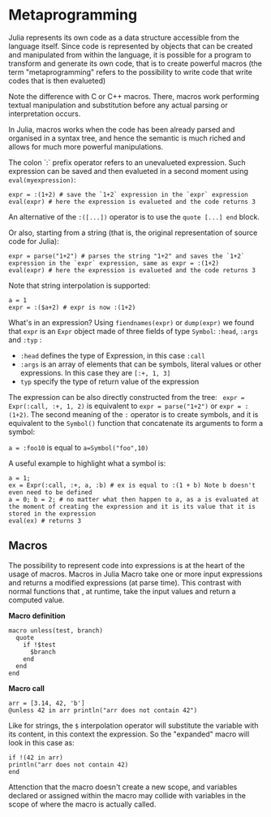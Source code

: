 # Metaprogramming

Julia represents its own code as a data structure accessible from the language itself. Since code is represented by objects that can be created and manipulated from within the language, it is possible for a program to transform and generate its own code, that is to create powerful macros (the term "metaprogramming" refers to the possibility to write code that write codes that is then evalueted)

Note the difference with C or C++ macros. There, macros work performing textual manipulation and substitution before any actual parsing or interpretation occurs.

In Julia, macros works when the code has been already parsed and organised in a syntax tree, and hence the semantic is much riched and allows for much more powerful manipulations.

The colon \`:\` prefix operator refers to an unevalueted expression. Such expression can be saved and then evalueted in a second moment using `eval(myexpression)`:

```
expr = :(1+2) # save the `1+2` expression in the `expr` expression
eval(expr) # here the expression is evalueted and the code returns 3
```

An alternative of the `:([...])` operator is to use the `quote [...] end` block.

Or also, starting from a string (that is, the original representation of source code for Julia):
```
expr = parse("1+2") # parses the string "1+2" and saves the `1+2` expression in the `expr` expression, same as expr = :(1+2)
eval(expr) # here the expression is evalueted and the code returns 3
```
Note that string interpolation is supported:
```
a = 1
expr = :($a+2) # expr is now :(1+2)
```

What's in an expression? Using `fiendnames(expr)` or `dump(expr)` we found that `expr` is an `Expr` object made of three fields of type `Symbol`: `:head`, `:args` and `:typ` :

* `:head` defines the type of Expression, in this case `:call`
* `:args` is an array of elements that can be symbols, literal values or other expressions. In this case they are `[:+, 1, 3]`
* `typ` specify the type of return value of the expression

The expression can be also directly constructed from the tree: `
expr = Expr(:call, :+, 1, 2)` is equivalent to `expr = parse("1+2")` or `expr = :(1+2)`.
The second meaning of the `:` operator is to create symbols, and it is equivalent to the `Symbol()` function that concatenate its arguments to form a symbol:

`a = :foo10` is equal to `a=Symbol("foo",10)`

A useful example to highlight what a symbol is:

```
a = 1;
ex = Expr(:call, :+, a, :b) # ex is equal to :(1 + b) Note b doesn't even need to be defined
a = 0; b = 2; # no matter what then happen to a, as a is evaluated at the moment of creating the expression and it is its value that it is stored in the expression
eval(ex) # returns 3
```

## Macros
The possibility to represent code into expressions is at the heart of the usage of macros.
Macros in Julia Macro take one or more input expressions and returns a modified expressions (at parse time).
This contrast with normal functions that , at runtime, take the input values and return a computed value.

**Macro definition**
```
macro unless(test, branch)
  quote
    if !$test
      $branch
    end
  end
end
```
**Macro call**
```
arr = [3.14, 42, 'b']
@unless 42 in arr println("arr does not contain 42")
```
Like for strings, the `$` interpolation operator will substitute the variable with its content, in this context the expression.
So the "expanded" macro will look in this case as:
```
if !(42 in arr)
println("arr does not contain 42)
end
```

Attenction that the macro doesn't create a new scope, and variables declared or assigned within the macro may collide with variables in the scope of where the macro is actually called.
